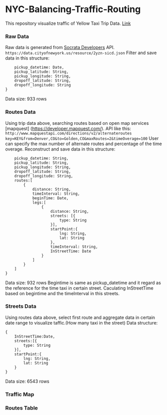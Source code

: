 # NYC-Balancing-Traffic-Routing
This repository visualize traffic of Yellow Taxi Trip Data. [Link](https://nycrouting.herokuapp.com/)

### Raw Data
Raw data is generated from [Socrata Developers](https://data.cityofnewyork.us/view/ba8s-jw6u) API. `https://data.cityofnewyork.us/resource/2yzn-sicd.json`
Filter and save data in this structure:
```{
    pickup_datetime: Date,
    pickup_latitude: String,
    pickup_longitude: String,
    dropoff_latitude: String,
    dropoff_longitude: String
}
```
Data size: 933 rows

### Routes Data
Using trip data above, searching routes based on open map services [mapquest] (https://developer.mapquest.com/).
API like this: `http://www.mapquestapi.com/directions/v2/alternateroutes key=KEY&from=Denver,CO&to=Golden,CO&maxRoutes=2&timeOverage=100`
User can specify the max number of alternate routes and percentage of the time overage.
Reconstruct and save data in this structure:
```{
    pickup_datetime: String,
    pickup_latitude: String,
    pickup_longitude: String,
    dropoff_latitude: String,
    dropoff_longitude: String,
    routes:[
        {
            distance: String,
            timeInterval: String,
            beginTime: Date,
            legs:[
                {
                    distance: String,
                    streets: [{
                    	type: String
                    }],
                    startPoint:{
                        lng: String,
                        lat: String
                    },
                    timeInterval: String,
                    InStreetTime: Date
                }    
            ]
        }
    ]
}
```
Data size: 932 rows
Begintime is same as pickup_datetime and it regard as the reference for the time taxi in certain street. Caculating InStreetTime based on begintime and the timeInterval in this streets.

### Streets Data
Using routes data above, select first route and aggregate data in certain date range to visualize taffic.(How many taxi in the street)
Data structure:
```
{
    InStreetTime:Date,
    streets:[{
        type: String
    }],
    startPoint:{
        lng: String,
        lat: String
    }
}
```
Data size: 6543 rows

### Traffic Map

### Routes Table

